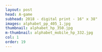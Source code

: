 ```yaml
---
layout: post
head: A-game
subhead: 2018 - digital print - 16" x 38"
images: alphabet_pp_405_1.jpg
thumbnail: alphabet_hp_350.jpg
m-thumbnail: alphabet_mobile_hp_332.jpg
col: 1
order: 19
---
```

